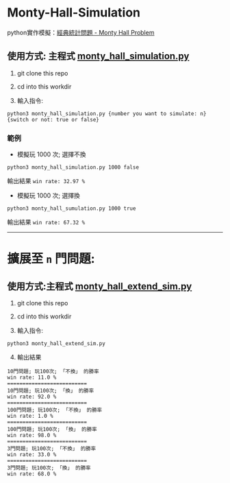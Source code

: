 # Monty-Hall-Simulation
python實作模擬：[經典統計問題 - Monty Hall Problem](https://www.youtube.com/watch?v=XXcv3RHuROU)


## 使用方式: 主程式 [monty_hall_simulation.py](https://github.com/pcchencode/Monty-Hall-Simulation/blob/master/monty_hall_simulation.py)
1. git clone this repo

2. cd into this workdir

3. 輸入指令:
```
python3 monty_hall_simulation.py {number you want to simulate: n} {switch or not: true or false}
```

### 範例
* 模擬玩 1000 次; 選擇不換
```
python3 monty_hall_simulation.py 1000 false
```
輸出結果
`win rate: 32.97 %`

* 模擬玩 1000 次; 選擇換
```
python3 monty_hall_sumulation.py 1000 true
```
輸出結果
`win rate: 67.32 %`

***
# 擴展至 `n` 門問題: 
## 使用方式:主程式 [monty_hall_extend_sim.py](https://github.com/pcchencode/Monty-Hall-Simulation/blob/master/monty_hall_extend_sim.py)
1. git clone this repo

2. cd into this workdir

3. 輸入指令:
```
python3 monty_hall_extend_sim.py
```
4. 輸出結果
```
10門問題; 玩100次; 「不換」 的勝率
win rate: 11.0 %
==========================
10門問題; 玩100次; 「換」 的勝率
win rate: 92.0 %
==========================
100門問題; 玩100次; 「不換」 的勝率
win rate: 1.0 %
==========================
100門問題; 玩100次; 「換」 的勝率
win rate: 98.0 %
==========================
3門問題; 玩100次; 「不換」 的勝率
win rate: 33.0 %
==========================
3門問題; 玩100次; 「換」 的勝率
win rate: 68.0 %
```
